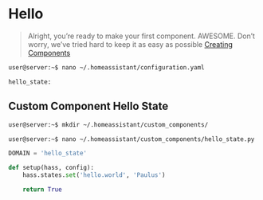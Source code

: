 # Hello

> Alright, you’re ready to make your first component. AWESOME. Don’t worry, we’ve tried hard to keep it as easy as possible [Creating Components](https://home-assistant.io/developers/creating_components/)

```sh
user@server:~$ nano ~/.homeassistant/configuration.yaml
```

```
hello_state:
```

## Custom Component Hello State

```sh
user@server:~$ mkdir ~/.homeassistant/custom_components/
```

```sh
user@server:~$ nano ~/.homeassistant/custom_components/hello_state.py
```

```python
DOMAIN = 'hello_state'

def setup(hass, config):
    hass.states.set('hello.world', 'Paulus')

    return True
```

